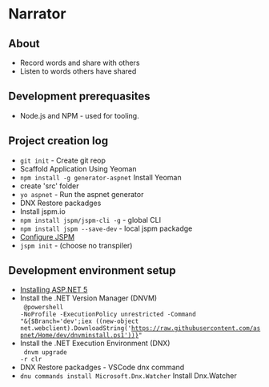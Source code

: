 # Narrator #

## About ##
- Record words and share with others
- Listen to words others have shared

## Development prerequasites ##
- Node.js and NPM - used for tooling.

## Project creation log ##
- `git init` - Create git reop
- Scaffold Application Using Yeoman
 - `npm install -g generator-aspnet` Install Yeoman
 - create 'src' folder
 - `yo aspnet` - Run the aspnet generator
 - DNX Restore packadges
- Install jspm.io
 - `npm install jspm/jspm-cli -g` - global CLI
 - `npm install jspm --save-dev` - local jspm packadge
- [Configure JSPM](http://odetocode.com/blogs/scott/archive/2015/02/18/using-jspm-with-visual-studio-2015-and-asp-net-5.aspx)
 - `jspm init` - (choose no transpiler)


## Development environment setup ##
- [Installing ASP.NET 5](https://docs.asp.net/en/latest/getting-started/installing-on-windows.html#install-asp-net-5-from-the-command-line)
 - Install the .NET Version Manager (DNVM)<br/>
   <code>
   @powershell -NoProfile -ExecutionPolicy unrestricted -Command "&{$Branch='dev';iex ((new-object net.webclient).DownloadString('https://raw.githubusercontent.com/aspnet/Home/dev/dnvminstall.ps1'))}"
   </code>
 - Install the .NET Execution Environment (DNX)<br>
    <code>
    dnvm upgrade -r clr
    </code>
- DNX Restore packadges - VSCode dnx command
- `dnu commands install Microsoft.Dnx.Watcher` Install Dnx.Watcher






